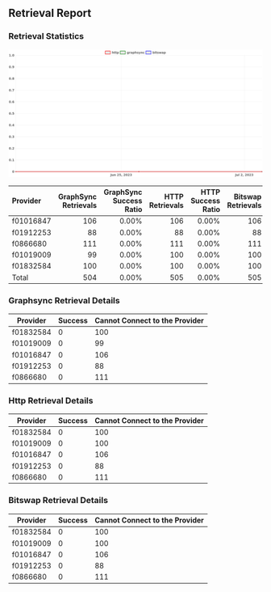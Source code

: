 ## Retrieval Report
### Retrieval Statistics
<img src="https://raw.githubusercontent.com/data-preservation-programs/filplus-checker-assets/main/filecoin-project/filecoin-plus-large-datasets/issues/1679/1688349707772.png"/>

| Provider  | GraphSync Retrievals | GraphSync Success Ratio | HTTP Retrievals | HTTP Success Ratio | Bitswap Retrievals | Bitswap Success Ratio |
| :-------- | -------------------: | ----------------------: | --------------: | -----------------: | -----------------: | --------------------: |
| f01016847 |                  106 |                   0.00% |             106 |              0.00% |                106 |                 0.00% |
| f01912253 |                   88 |                   0.00% |              88 |              0.00% |                 88 |                 0.00% |
| f0866680  |                  111 |                   0.00% |             111 |              0.00% |                111 |                 0.00% |
| f01019009 |                   99 |                   0.00% |             100 |              0.00% |                100 |                 0.00% |
| f01832584 |                  100 |                   0.00% |             100 |              0.00% |                100 |                 0.00% |
| Total     |                  504 |                   0.00% |             505 |              0.00% |                505 |                 0.00% |

### Graphsync Retrieval Details
| Provider  | Success | Cannot Connect to the Provider |
| --------- | ------- | ------------------------------ |
| f01832584 | 0       | 100                            |
| f01019009 | 0       | 99                             |
| f01016847 | 0       | 106                            |
| f01912253 | 0       | 88                             |
| f0866680  | 0       | 111                            |

### Http Retrieval Details
| Provider  | Success | Cannot Connect to the Provider |
| --------- | ------- | ------------------------------ |
| f01832584 | 0       | 100                            |
| f01019009 | 0       | 100                            |
| f01016847 | 0       | 106                            |
| f01912253 | 0       | 88                             |
| f0866680  | 0       | 111                            |

### Bitswap Retrieval Details
| Provider  | Success | Cannot Connect to the Provider |
| --------- | ------- | ------------------------------ |
| f01832584 | 0       | 100                            |
| f01019009 | 0       | 100                            |
| f01016847 | 0       | 106                            |
| f01912253 | 0       | 88                             |
| f0866680  | 0       | 111                            |
